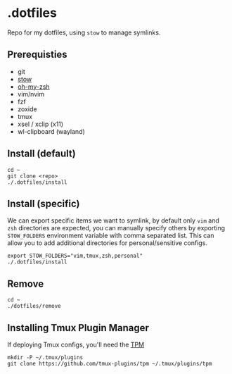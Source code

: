 # .dotfiles
Repo for my dotfiles, using `stow` to manage symlinks.

## Prerequisties
- git
- [stow](https://www.gnu.org/software/stow/)
- [oh-my-zsh](https://ohmyz.sh/)
- vim/nvim
- fzf
- zoxide
- tmux
- xsel / xclip (x11)
- wl-clipboard (wayland)

## Install (default)
```
cd ~
git clone <repo>
./.dotfiles/install
```

## Install (specific)
We can export specific items we want to symlink, by default only `vim` and `zsh` directories are expected, you can manually specify others by exporting `STOW_FOLDERS` environment variable with comma separated list. This can allow you to add additional directories for personal/sensitive configs.
```
export STOW_FOLDERS="vim,tmux,zsh,personal"
./.dotfiles/install
```

## Remove
```
cd ~
./dotfiles/remove
```

## Installing Tmux Plugin Manager
If deploying Tmux configs, you'll need the [TPM](https://github.com/tmux-plugins/tpm)

```
mkdir -P ~/.tmux/plugins
git clone https://github.com/tmux-plugins/tpm ~/.tmux/plugins/tpm
```
